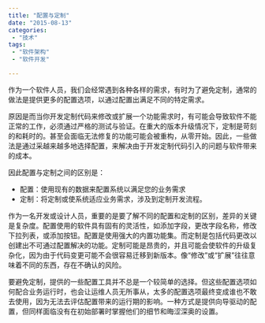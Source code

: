 ```yaml
---
title: "配置与定制"
date: "2015-08-13"
categories:
 - "技术"
tags:
 - "软件架构"
 - "软件开发"

---
```


作为一个软件人员，我们会经常遇到各种各样的需求，有时为了避免定制，通常的做法是提供更多的配置选项，以通过配置出满足不同的特定需求。

原因是而当你开发定制代码来修改或扩展一个功能需求时，有可能会导致软件不能正常的工作，必须通过严格的测试与验证。在重大的版本升级情况下，定制是苛刻的和耗时的。甚至会面临无法修复的功能可能会被重构，从零开始。因此，一些做法是通过采越来越多地选择配置，来解决由于开发定制代码引入的问题与软件带来的成本。

因此配置与定制之间的区别是：

  - 配置：使用现有的数据来配置系统以满足您的业务需求
  - 定制：将定制或使系统适应业务需求，涉及到定制开发流程。

作为一名开发或设计人员，重要的是要了解不同的配置和定制的区别，差异的关键是复杂度。配置使用的软件具有固有的灵活性，如添加字段，更改字段名称，修改下拉列表，或添加按钮。配置是使用强大的内置功能集。而定制是包括代码更改以创建出不可通过配置解决的功能。定制可能是昂贵的，并且可能会使软件的升级复杂化，因为由于代码变更可能不会很容易迁移到新版本。像“修改”或“扩展”往往意味着不同的东西，存在不确认的风险。

要避免定制，提供的一些配置工具并不总是一个较简单的选择。但这些配置选项如何配合业务运行时，也会让运维人员无所事从，太多的配置选项最终变成谁也不敢去使用，因为无法去评估配置带来的运行期的影响。一种方式是提供向导驱动的配置，但同样面临没有在初始部署时掌握他们的细节和晦涩深奥的设置。
